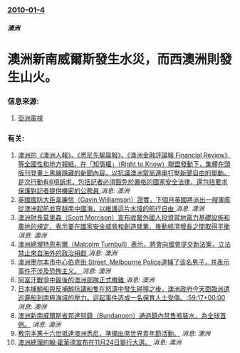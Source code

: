 ### [2010-01-4](/news/2010/01/4/index.md)

##### 澳洲
#  澳洲新南威爾斯發生水災，而西澳洲則發生山火。




### 信息来源:

1. [亞洲電視](https://web.archive.org/web/20111203103056/http://www.hkatvnews.com/v3/share_out/_content/2010/01/04/atvnews_136386.html)

### 有关:

1. [ 澳洲的《澳洲人報》、《悉尼先驅晨報》、《澳洲金融評論報 Financial Review》等全國性和地方報紙，在「知情權」（Right to Know）聯盟發動下，集體在頭版刊登畫上黑線隱藏的新聞內容，以抗議澳洲當局連串打壓新聞自由的舉動。是次行動有6項訴求，包括記者必須豁免於嚴格的國家安全法律，還包括要求保護對記者提供機密的公務員 ](/zh/news/2019/10/21/澳洲的-澳洲人報-悉尼先驅晨報-澳洲金融評論報-Financial-Review-等全國性和地方報紙-在-知情.md) _消息: 澳洲_
2. [ 英國國防大臣韋廉信（Gavin Williamson）證實，下個月英國將派出一艘軍艦從澳洲起航並穿越南中國海，以維護這片水域的航行自由 ](/zh/news/2018/02/13/英國國防大臣韋廉信-Gavin-Williamson-證實-下個月英國將派出一艘軍艦從澳洲起航並穿越南中國海-以維護這.md) _消息: 澳洲_
3. [澳洲財長莫里森（Scott Morrison）宣布收緊外國人投資當地電力基礎設施和農地的規定，表示要在國家安全威脅和創造就業、推動經濟增長之間取得平衡 ](/zh/news/2018/02/1/澳洲財長莫里森-Scott-Morrison-宣布收緊外國人投資當地電力基礎設施和農地的規定-表示要在國家安全威脅和創造.md) _消息: 澳洲_
4. [澳洲總理特恩布爾（Malcolm Turnbull）表示，將會向國會提交新法案，立法禁止來自海外的政治捐獻 ](/zh/news/2017/12/5/澳洲總理特恩布爾-Malcolm-Turnbull-表示-將會向國會提交新法案-立法禁止來自海外的政治捐獻.md) _消息: 澳洲_
5. [澳洲墨尔本市中心伯克街 Street, Melbourne Police逮捕了该名男子，并表示事件不涉及恐怖主义。 ](/zh/news/2017/01/20/澳洲墨尔本市中心伯克街-Street-Melbourne-Police逮捕了该名男子-并表示事件不涉及恐怖主义.md) _消息: 澳洲_
6. [ 阿富汗戰爭中最後的澳洲部隊正式撤離 ](/zh/news/2013/12/15/阿富汗戰爭中最後的澳洲部隊正式撤離.md) _消息: 澳洲_
7. [ 日本捕鯨船與反捕鯨抗議船隻在怒濤中發生碰撞之後，澳洲政府今天面臨派遣巡邏船到南極海域的壓力。這起事件造成一名保育人士受傷。:59:17+00:00](/zh/news/2010/01/7/日本捕鯨船與反捕鯨抗議船隻在怒濤中發生碰撞之後-澳洲政府今天面臨派遣巡邏船到南極海域的壓力-這起事件造成一名保育人士受.md) _消息: 澳洲_
8. [澳洲新南威爾斯省邦達努鎮（Bundanoon）通過鎮內禁售瓶裝水，為全球首例。](/zh/news/2009/07/8/澳洲新南威爾斯省邦達努鎮-Bundanoon-通過鎮內禁售瓶裝水-為全球首例.md) _消息: 澳洲_
9. [教宗本篤十六世抵達澳洲悉尼，準備出席世界青年節活動。](/zh/news/2008/07/13/教宗本篤十六世抵達澳洲悉尼-準備出席世界青年節活動.md) _消息: 澳洲_
10. [澳洲總理約翰·霍華德宣布在11月24日舉行大選。](/zh/news/2007/10/14/澳洲總理約翰-霍華德宣布在11月24日舉行大選.md) _消息: 澳洲_
